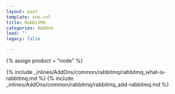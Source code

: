 ```yaml
---
layout: post
template: one-col
title: RabbitMQ
categories: AddOns
lead: ""
legacy: false

---
```

{% assign product = "node" %}

{% include _inlines/AddOns/common/rabbitmq/rabbitmq_what-is-rabbitmq.md %}
{% include _inlines/AddOns/common/rabbitmq/rabbitmq_add-rabbitmq.md %}
